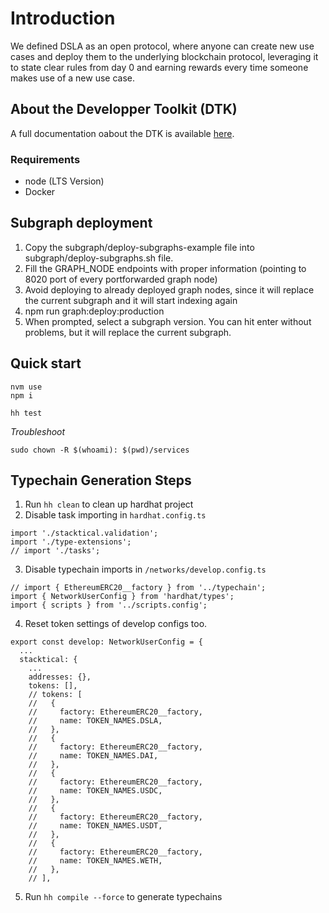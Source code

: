# Introduction

We defined DSLA as an open protocol, where anyone can create new use cases and deploy them to the underlying blockchain protocol, leveraging it to state clear rules from day 0 and earning rewards every time someone makes use of a new use case.

## About the Developper Toolkit (DTK)

A full documentation oabout the DTK is available [here](https://readme.stacktical.com/developer-guide/developer-toolkit-1/introduction).

### Requirements

- node (LTS Version)
- Docker

## Subgraph deployment

1. Copy the subgraph/deploy-subgraphs-example file into subgraph/deploy-subgraphs.sh file.
2. Fill the GRAPH_NODE endpoints with proper information (pointing to 8020 port of every portforwarded graph node)
3. Avoid deploying to already deployed graph nodes, since it will replace the current subgraph and it will start indexing again
4. npm run graph:deploy:production
5. When prompted, select a subgraph version. You can hit enter without problems, but it will replace the current subgraph.

## Quick start

```
nvm use
npm i

hh test
```

*Troubleshoot*

`sudo chown -R $(whoami): $(pwd)/services`

## Typechain Generation Steps
1. Run `hh clean` to clean up hardhat project
2. Disable task importing in `hardhat.config.ts`
```
import './stacktical.validation';
import './type-extensions';
// import './tasks';
```
3. Disable typechain imports in `/networks/develop.config.ts`
```
// import { EthereumERC20__factory } from '../typechain';
import { NetworkUserConfig } from 'hardhat/types';
import { scripts } from '../scripts.config';
```
4. Reset token settings of develop configs too.
```
export const develop: NetworkUserConfig = {
  ...
  stacktical: {
    ...
    addresses: {},
    tokens: [],
    // tokens: [
    //   {
    //     factory: EthereumERC20__factory,
    //     name: TOKEN_NAMES.DSLA,
    //   },
    //   {
    //     factory: EthereumERC20__factory,
    //     name: TOKEN_NAMES.DAI,
    //   },
    //   {
    //     factory: EthereumERC20__factory,
    //     name: TOKEN_NAMES.USDC,
    //   },
    //   {
    //     factory: EthereumERC20__factory,
    //     name: TOKEN_NAMES.USDT,
    //   },
    //   {
    //     factory: EthereumERC20__factory,
    //     name: TOKEN_NAMES.WETH,
    //   },
    // ],
```
5. Run `hh compile --force` to generate typechains